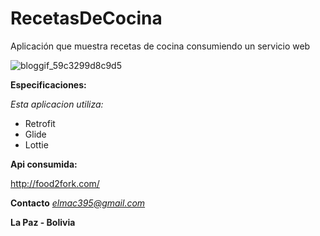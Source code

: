 # RecetasDeCocina
Aplicación que muestra recetas de cocina consumiendo un servicio web

![bloggif_59c3299d8c9d5](https://user-images.githubusercontent.com/14170396/30677140-f74f4ae4-9e57-11e7-859d-c95d07a8d905.gif)

**Especificaciones:**

*Esta aplicacion utiliza:*

- Retrofit 
- Glide
- Lottie

**Api consumida:**

http://food2fork.com/

**Contacto**
*elmac395@gmail.com*

**La Paz - Bolivia**
